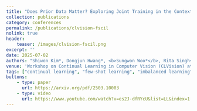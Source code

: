 ```yaml
---
title: "Does Prior Data Matter? Exploring Joint Training in the Context of Few-Shot Class-Incremental Learning"
collection: publications
category: conferences
permalink: /publications/clvision-fscil
nolink: true
header:
    teaser: /images/clvision-fscil.png
excerpt: ''
date: 2025-07-02
authors: "Shiwon Kim*, Dongjun Hwang*, <b>Sungwon Woo*</b>, Rita Singh<sup>+</sup> <b>(co-first author)</b>"
venue: 'Workshop on Continual Learning in Computer Vision (CLVision) at ICCV 2025'
tags: ["continual learning", "few-shot learning", "imbalanced learning"]
buttons:
    - type: paper
      url: https://arxiv.org/pdf/2503.10003
    - type: video
      url: https://www.youtube.com/watch?v=es2J-dfRYcU&list=LL&index=1
---
```

